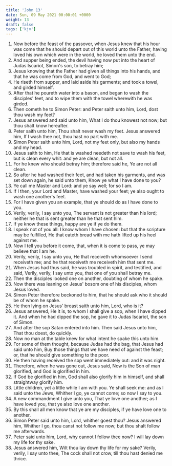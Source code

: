 ```yaml
---
title: 'John 13'
date: Sun, 09 May 2021 00:00:01 +0000
weight: 13
draft: false
tags: ['kjv'] 
---
```


1. Now before the feast of the passover, when Jesus knew that his hour was come that he should depart out of this world unto the Father, having loved his own which were in the world, he loved them unto the end.
2. And supper being ended, the devil having now put into the heart of Judas Iscariot, Simon's son, to betray him;
3. Jesus knowing that the Father had given all things into his hands, and that he was come from God, and went to God;
4. He riseth from supper, and laid aside his garments; and took a towel, and girded himself.
5. After that he poureth water into a bason, and began to wash the disciples' feet, and to wipe them with the towel wherewith he was girded.
6. Then cometh he to Simon Peter: and Peter saith unto him, Lord, dost thou wash my feet?
7. Jesus answered and said unto him, What I do thou knowest not now; but thou shalt know hereafter.
8. Peter saith unto him, Thou shalt never wash my feet. Jesus answered him, If I wash thee not, thou hast no part with me.
9. Simon Peter saith unto him, Lord, not my feet only, but also my hands and my head.
10. Jesus saith to him, He that is washed needeth not save to wash his feet, but is clean every whit: and ye are clean, but not all.
11. For he knew who should betray him; therefore said he, Ye are not all clean.
12. So after he had washed their feet, and had taken his garments, and was set down again, he said unto them, Know ye what I have done to you?
13. Ye call me Master and Lord: and ye say well; for so I am.
14. If I then, your Lord and Master, have washed your feet; ye also ought to wash one another's feet.
15. For I have given you an example, that ye should do as I have done to you.
16. Verily, verily, I say unto you, The servant is not greater than his lord; neither he that is sent greater than he that sent him.
17. If ye know these things, happy are ye if ye do them.
18. I speak not of you all: I know whom I have chosen: but that the scripture may be fulfilled, He that eateth bread with me hath lifted up his heel against me.
19. Now I tell you before it come, that, when it is come to pass, ye may believe that I am he.
20. Verily, verily, I say unto you, He that receiveth whomsoever I send receiveth me; and he that receiveth me receiveth him that sent me.
21. When Jesus had thus said, he was troubled in spirit, and testified, and said, Verily, verily, I say unto you, that one of you shall betray me.
22. Then the disciples looked one on another, doubting of whom he spake.
23. Now there was leaning on Jesus' bosom one of his disciples, whom Jesus loved.
24. Simon Peter therefore beckoned to him, that he should ask who it should be of whom he spake.
25. He then lying on Jesus' breast saith unto him, Lord, who is it?
26. Jesus answered, He it is, to whom I shall give a sop, when I have dipped it. And when he had dipped the sop, he gave it to Judas Iscariot, the son of Simon.
27. And after the sop Satan entered into him. Then said Jesus unto him, That thou doest, do quickly.
28. Now no man at the table knew for what intent he spake this unto him.
29. For some of them thought, because Judas had the bag, that Jesus had said unto him, Buy those things that we have need of against the feast; or, that he should give something to the poor.
30. He then having received the sop went immediately out: and it was night.
31. Therefore, when he was gone out, Jesus said, Now is the Son of man glorified, and God is glorified in him.
32. If God be glorified in him, God shall also glorify him in himself, and shall straightway glorify him.
33. Little children, yet a little while I am with you. Ye shall seek me: and as I said unto the Jews, Whither I go, ye cannot come; so now I say to you.
34. A new commandment I give unto you, That ye love one another; as I have loved you, that ye also love one another.
35. By this shall all men know that ye are my disciples, if ye have love one to another.
36. Simon Peter said unto him, Lord, whither goest thou? Jesus answered him, Whither I go, thou canst not follow me now; but thou shalt follow me afterwards.
37. Peter said unto him, Lord, why cannot I follow thee now? I will lay down my life for thy sake.
38. Jesus answered him, Wilt thou lay down thy life for my sake? Verily, verily, I say unto thee, The cock shall not crow, till thou hast denied me thrice.

